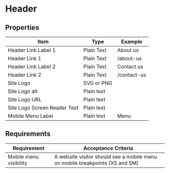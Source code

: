 # Header

## Properties
| Item                         | Type       | Example     | 
|------------------------------|------------|-------------|
| Header Link Label 1          | Plain Text | About us    |
| Header Link  1               | Plain Text | /about-us   |
| Header Link Label 2          | Plain Text | Contact us  |
| Header Link  2               | Plain Text | /contact-us |
| Site Logo                    | SVG or PNG |             |
| Site Logo alt                | Plain text |             |
| Site Logo URL                | Plain text |             |
| Site Logo Screen Reader Text | Plain text |             |
| Mobile Menu Label            | Plain text | Menu        |

## Requirements
| Requirement            | Acceptance Criteria                                                          |
|------------------------|------------------------------------------------------------------------------|
| Mobile menu visibility | A website visitor should see a mobile menu on mobile breakpoints (XS and SM) |